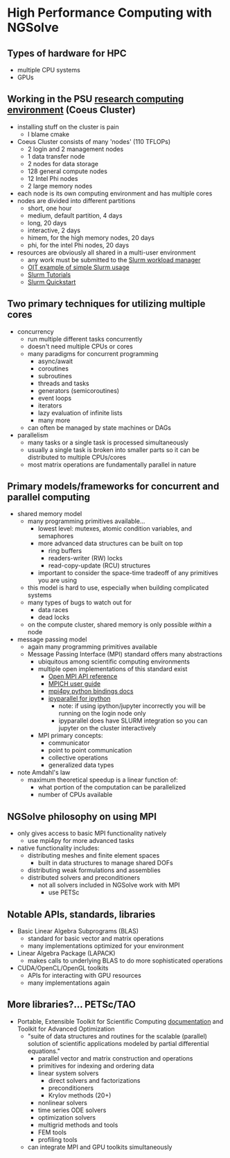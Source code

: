 # High Performance Computing with NGSolve

## Types of hardware for HPC
- multiple CPU systems
- GPUs

## Working in the PSU [research computing environment](https://sites.google.com/pdx.edu/research-computing) (Coeus Cluster)
- installing stuff on the cluster is pain
   - I blame cmake
- Coeus Cluster consists of many 'nodes' (110 TFLOPs)
   - 2 login and 2 management nodes
   - 1 data transfer node
   - 2 nodes for data storage
   - 128 general compute nodes
   - 12 Intel Phi nodes
   - 2 large memory nodes
- each node is its own computing environment and has multiple cores
- nodes are divided into different partitions
   - short, one hour
   - medium, default partition, 4 days
   - long, 20 days
   - interactive, 2 days
   - himem, for the high memory nodes, 20 days
   - phi, for the intel Phi nodes, 20 days
- resources are obviously all shared in a multi-user environment
   - any work must be submitted to the [Slurm workload manager](https://slurm.schedmd.com/)
   - [OIT example of simple Slurm usage](https://sites.google.com/pdx.edu/research-computing/getting-started/coeus-hpc-cluster)
   - [Slurm Tutorials](https://slurm.schedmd.com/tutorials.html)
   - [Slurm Quickstart](https://slurm.schedmd.com/quickstart.html)

## Two primary techniques for utilizing multiple cores
- concurrency
   - run multiple different tasks concurrently
   - doesn't need multiple CPUs or cores
   - many paradigms for concurrent programming
      - async/await
      - coroutines
      - subroutines
      - threads and tasks
      - generators (semicoroutines)
      - event loops
      - iterators
      - lazy evaluation of infinite lists
      - many more
   - can often be managed by state machines or DAGs
- parallelism
   - many tasks or a single task is processed simultaneously
   - usually a single task is broken into smaller parts so it can be distributed to multiple CPUs/cores
   - most matrix operations are fundamentally parallel in nature

## Primary models/frameworks for concurrent and parallel computing
- shared memory model
   - many programming primitives available...
      - lowest level: mutexes, atomic condition variables, and semaphores
      - more advanced data structures can be built on top
         - ring buffers
         - readers-writer (RW) locks
         - read-copy-update (RCU) structures
      - important to consider the space-time tradeoff of any primitives you are using
   - this model is hard to use, especially when building complicated systems
   - many types of bugs to watch out for
      - data races
      - dead locks
   - on the compute cluster, shared memory is only possible *within* a node
- message passing model
   - again many programming primitives available
   - Message Passing Interface (MPI) standard offers many abstractions
      - ubiquitous among scientific computing environments
      - multiple open implementations of this standard exist
         - [Open MPI API reference](https://www.open-mpi.org/doc/current/)
         - [MPICH user guide](https://www.mpich.org/static/downloads/3.4.2/mpich-3.4.2-userguide.pdf)
         - [mpi4py python bindings docs](https://mpi4py.readthedocs.io/en/stable/)
         - [ipyparallel for ipython](https://ipyparallel.readthedocs.io/en/latest/reference/mpi.html)
            - note: if using ipython/jupyter incorrectly you will be running on the login node only
            - ipyparallel does have SLURM integration so you can jupyter on the cluster interactively
      - MPI primary concepts:
         - communicator
         - point to point communication
         - collective operations
         - generalized data types
- note Amdahl's law
   - maximum theoretical speedup is a linear function of:
      - what portion of the computation can be parallelized
      - number of CPUs available

## NGSolve philosophy on using MPI
- only gives access to basic MPI functionality natively
   - use mpi4py for more advanced tasks
- native functionality includes:
   - distributing meshes and finite element spaces
      - built in data structures to manage shared DOFs
   - distributing weak formulations and assemblies
   - distributed solvers and preconditioners
      - not all solvers included in NGSolve work with MPI
         - use PETSc

## Notable APIs, standards, libraries
- Basic Linear Algebra Subprograms (BLAS)
   - standard for basic vector and matrix operations
   - many implementations optimized for your environment
- Linear Algebra Package (LAPACK)
   - makes calls to underlying BLAS to do more sophisticated operations
- CUDA/OpenCL/OpenGL toolkits
   - APIs for interacting with GPU resources
   - many implementations again

## More libraries?... PETSc/TAO
- Portable, Extensible Toolkit for Scientific Computing [documentation](https://petsc.org/release/docs/) and Toolkit for Advanced Optimization
   - "suite of data structures and routines for the scalable (parallel) solution of scientific applications modeled by partial differential equations."
      - parallel vector and matrix construction and operations
      - primitives for indexing and ordering data
      - linear system solvers
         - direct solvers and factorizations
         - preconditioners
         - Krylov methods (20+)
      - nonlinear solvers
      - time series ODE solvers
      - optimization solvers
      - multigrid methods and tools
      - FEM tools
      - profiling tools
   - can integrate MPI and GPU toolkits simultaneously
